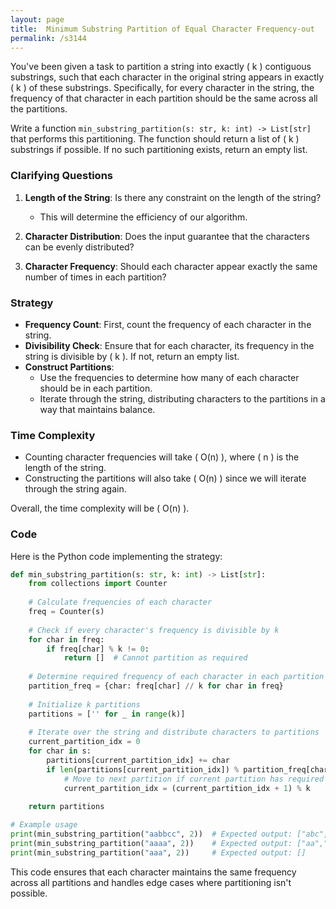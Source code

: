 ```yaml
---
layout: page
title:  Minimum Substring Partition of Equal Character Frequency-out
permalink: /s3144
---
```


You've been given a task to partition a string into exactly \( k \) contiguous substrings, such that each character in the original string appears in exactly \( k \) of these substrings. Specifically, for every character in the string, the frequency of that character in each partition should be the same across all the partitions.

Write a function `min_substring_partition(s: str, k: int) -> List[str]` that performs this partitioning. The function should return a list of \( k \) substrings if possible. If no such partitioning exists, return an empty list.

### Clarifying Questions

1. **Length of the String**: Is there any constraint on the length of the string?
   - This will determine the efficiency of our algorithm.
   
2. **Character Distribution**: Does the input guarantee that the characters can be evenly distributed?

3. **Character Frequency**: Should each character appear exactly the same number of times in each partition?

### Strategy

- **Frequency Count**: First, count the frequency of each character in the string.
- **Divisibility Check**: Ensure that for each character, its frequency in the string is divisible by \( k \). If not, return an empty list.
- **Construct Partitions**:
  - Use the frequencies to determine how many of each character should be in each partition.
  - Iterate through the string, distributing characters to the partitions in a way that maintains balance.
  
### Time Complexity

- Counting character frequencies will take \( O(n) \), where \( n \) is the length of the string.
- Constructing the partitions will also take \( O(n) \) since we will iterate through the string again.

Overall, the time complexity will be \( O(n) \).

### Code

Here is the Python code implementing the strategy:

```python
def min_substring_partition(s: str, k: int) -> List[str]:
    from collections import Counter
    
    # Calculate frequencies of each character
    freq = Counter(s)
    
    # Check if every character's frequency is divisible by k
    for char in freq:
        if freq[char] % k != 0:
            return []  # Cannot partition as required
    
    # Determine required frequency of each character in each partition
    partition_freq = {char: freq[char] // k for char in freq}
    
    # Initialize k partitions
    partitions = ['' for _ in range(k)]
    
    # Iterate over the string and distribute characters to partitions
    current_partition_idx = 0
    for char in s:
        partitions[current_partition_idx] += char
        if len(partitions[current_partition_idx]) % partition_freq[char] == 0:
            # Move to next partition if current partition has required frequency of this char
            current_partition_idx = (current_partition_idx + 1) % k
    
    return partitions

# Example usage
print(min_substring_partition("aabbcc", 2))  # Expected output: ["abc","abc"]
print(min_substring_partition("aaaa", 2))    # Expected output: ["aa","aa"]
print(min_substring_partition("aaa", 2))     # Expected output: []
```

This code ensures that each character maintains the same frequency across all partitions and handles edge cases where partitioning isn't possible.